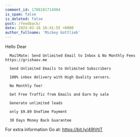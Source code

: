 ```yaml
---
comment_id: 1708101714984
is_spam: false
is_deleted: false
post: /feedback/
date: 2024-02-16 16:41:55 +0000
author_fullname: 'Mickey Gottlieb'
---
```


Hello Dear

      MailMate: Send Unlimited Email to Inbox & No Monthly Fees https://grishaev.me
       
      Send Unlimited Emails to Unlimited Subscribers 

      100% inbox delivery with High Quality servers. 

      No Monthly fee!
      
      Get Free Traffic from Emails and Earn by sale

      Generate unlimited leads

      only $9.89 OneTime Payment     
     
      30 Days Money Back Guarantee

      

For extra  information  Go at: https://bit.ly/49lVtiT

